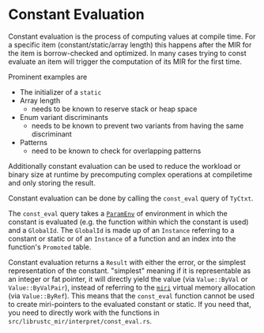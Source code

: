 # Constant Evaluation

Constant evaluation is the process of computing values at compile time. For a
specific item (constant/static/array length) this happens after the MIR for the
item is borrow-checked and optimized. In many cases trying to const evaluate an
item will trigger the computation of its MIR for the first time.

Prominent examples are

* The initializer of a `static`
* Array length
    * needs to be known to reserve stack or heap space
* Enum variant discriminants
    * needs to be known to prevent two variants from having the same discriminant
* Patterns
    * need to be known to check for overlapping patterns

Additionally constant evaluation can be used to reduce the workload or binary
size at runtime by precomputing complex operations at compiletime and only
storing the result.

Constant evaluation can be done by calling the `const_eval` query of `TyCtxt`.

The `const_eval` query takes a [`ParamEnv`](./param_env.md) of environment in
which the constant is evaluated (e.g. the function within which the constant is
used) and a `GlobalId`. The `GlobalId` is made up of an
`Instance` referring to a constant or static or of an
`Instance` of a function and an index into the function's `Promoted` table.

Constant evaluation returns a `Result` with either the error, or the simplest
representation of the constant. "simplest" meaning if it is representable as an
integer or fat pointer, it will directly yield the value (via `Value::ByVal` or
`Value::ByValPair`), instead of referring to the [`miri`](./miri.md) virtual
memory allocation (via `Value::ByRef`). This means that the `const_eval`
function cannot be used to create miri-pointers to the evaluated constant or
static. If you need that, you need to directly work with the functions in
`src/librustc_mir/interpret/const_eval.rs`.
